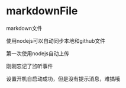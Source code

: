 # markdownFile
markdown文件

使用nodejs可以自动同步本地和github文件

第一次使用nodejs自动上传

刚刚忘记了监听事件

设置开机自启动成功，但是没有提示消息，难搞哦